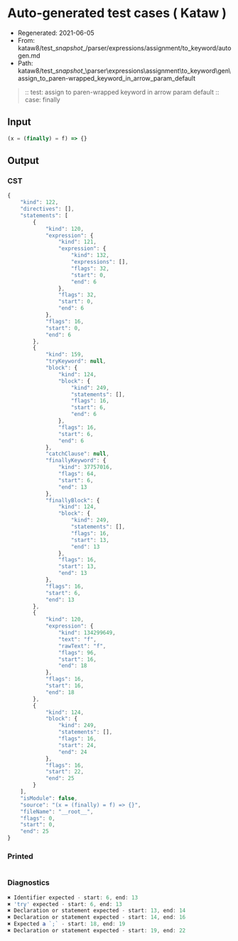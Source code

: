 # Auto-generated test cases ( Kataw )
- Regenerated: 2021-06-05
- From: kataw8/test\__snapshot__/parser/expressions/assignment/to_keyword/autogen.md
- Path: kataw8/test\__snapshot__\parser\expressions\assignment\to_keyword\gen\assign_to_paren-wrapped_keyword_in_arrow_param_default
> :: test: assign to paren-wrapped keyword in arrow param default
> :: case: finally
## Input

`````js
(x = (finally) = f) => {}
`````
## Output

### CST

```javascript
{
    "kind": 122,
    "directives": [],
    "statements": [
        {
            "kind": 120,
            "expression": {
                "kind": 121,
                "expression": {
                    "kind": 132,
                    "expressions": [],
                    "flags": 32,
                    "start": 0,
                    "end": 6
                },
                "flags": 32,
                "start": 0,
                "end": 6
            },
            "flags": 16,
            "start": 0,
            "end": 6
        },
        {
            "kind": 159,
            "tryKeyword": null,
            "block": {
                "kind": 124,
                "block": {
                    "kind": 249,
                    "statements": [],
                    "flags": 16,
                    "start": 6,
                    "end": 6
                },
                "flags": 16,
                "start": 6,
                "end": 6
            },
            "catchClause": null,
            "finallyKeyword": {
                "kind": 37757016,
                "flags": 64,
                "start": 6,
                "end": 13
            },
            "finallyBlock": {
                "kind": 124,
                "block": {
                    "kind": 249,
                    "statements": [],
                    "flags": 16,
                    "start": 13,
                    "end": 13
                },
                "flags": 16,
                "start": 13,
                "end": 13
            },
            "flags": 16,
            "start": 6,
            "end": 13
        },
        {
            "kind": 120,
            "expression": {
                "kind": 134299649,
                "text": "f",
                "rawText": "f",
                "flags": 96,
                "start": 16,
                "end": 18
            },
            "flags": 16,
            "start": 16,
            "end": 18
        },
        {
            "kind": 124,
            "block": {
                "kind": 249,
                "statements": [],
                "flags": 16,
                "start": 24,
                "end": 24
            },
            "flags": 16,
            "start": 22,
            "end": 25
        }
    ],
    "isModule": false,
    "source": "(x = (finally) = f) => {}",
    "fileName": "__root__",
    "flags": 0,
    "start": 0,
    "end": 25
}
```

### Printed

```javascript

```

### Diagnostics

```javascript
✖ Identifier expected - start: 6, end: 13
✖ 'try' expected - start: 6, end: 13
✖ Declaration or statement expected - start: 13, end: 14
✖ Declaration or statement expected - start: 14, end: 16
✖ Expected a `;` - start: 18, end: 19
✖ Declaration or statement expected - start: 19, end: 22

```

